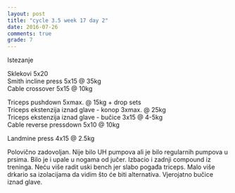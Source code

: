 ```yaml
---
layout: post
title: "cycle 3.5 week 17 day 2"
date: 2016-07-26
comments: true
grade: 7
---
```


Istezanje

Sklekovi 5x20  
Smith incline press 5x15 @ 35kg   
Cable crossover 5x15 @ 10kg  

Triceps pushdown 5xmax. @ 15kg + drop sets    
Triceps ekstenzija iznad glave - konop 3xmax. @ 25kg  
Triceps ekstenzija iznad glave - bučice 3x15 @ 4-5kg  
Cable reverse pressdown 5x10 @ 10kg  

Landmine press 4x15 @ 2.5kg  

Polovično zadovoljan. Nije bilo UH pumpova ali je bilo regularnih pumpova u prsima. Bilo je i upale u nogama od jučer. Izbacio i zadnji compound iz treninga. Neću više radit uski bench jer slabo pogađa triceps. Malo više drkario sa izolacijama da vidim što će biti alternativa. Vjerojatno bučice iznad glave.
